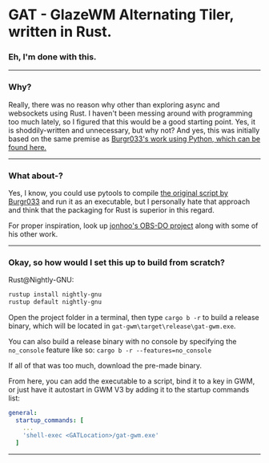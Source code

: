 # GAT - GlazeWM Alternating Tiler, written in Rust.
### Eh, I'm done with this.
-----

### Why?
Really, there was no reason why other than exploring async and websockets using Rust. I haven't been messing around with programming
too much lately, so I figured that this would be a good starting point. Yes, it is shoddily-written and unnecessary, but why not?
And yes, this was initially based on the same premise as [Burgr033's work using Python, which can be found here.](https://github.com/burgr033/GlazeWM-autotiling-python)

-----
### What about-?
Yes, I know, you could use pytools to compile [the original script by Burgr033](https://github.com/burgr033/GlazeWM-autotiling-python) and run it as an executable, but I personally hate that approach and think that the packaging for Rust is superior in this regard.

For proper inspiration, look up [jonhoo's OBS-DO project](https://github.com/jonhoo/obs-do) along with some of his other work.

-----
### Okay, so how would I set this up to build from scratch?
Rust@Nightly-GNU:

```bash
rustup install nightly-gnu
rustup default nightly-gnu
```

Open the project folder in a terminal,
then type `cargo b -r` to build a release binary, which will be located in `gat-gwm\target\release\gat-gwm.exe`.

You can also build a release binary with no console by specifying the `no_console` feature like so: `cargo b -r --features=no_console`

If all of that was too much, download the pre-made binary.

From here, you can add the executable to a script, bind it to a key in GWM, or just have it autostart in GWM V3 by adding it to the startup commands list:
```yaml
general:
  startup_commands: [
    ...
    'shell-exec <GATLocation>/gat-gwm.exe'
  ]
```

-----
